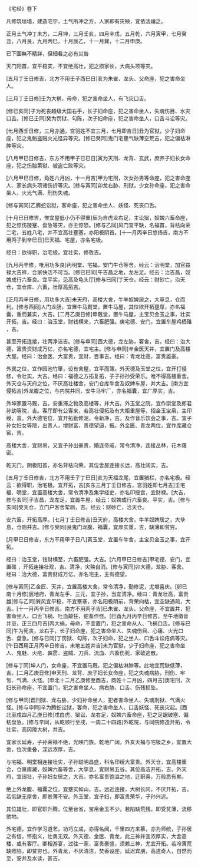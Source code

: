 《宅经》卷下

凡修筑垣墙，建造宅宇，土气所冲之方，人家即有灾殃，宜依法禳之。

正月土气冲丁未方，二月坤，三月壬亥，四月辛戌，五月乾，六月寅甲，七月癸丑，八月艮，九月丙巳，十月辰乙，十一月巽，十二月申庚。

已下圖無不精詳，但細看之必有災咎

天门阳首，宜平稳实，不宜绝高壮，犯之损家长，大病头项等灾。

[五月丁壬日修吉，北方不用壬子西巳日]亥为朱雀、龙头、父命座，犯之害命坐人。

[三月丁壬日修]壬为大祸，母命，犯之害命坐人，有飞灾口舌。

[修已亥同]子为死丧超级大国右手，长子妇命座，犯之害命坐人，失魂伤目、水灾口舌。[修已壬同]癸为罚狱、勾陈，次子妇命座，犯之害命坐人，口舌斗讼等灾。

[七月西壬日修，三月亦通，宫羽姓不宜三月，七月即吉日]丑为官狱，少子妇命座，犯之鬼魁盗贼火光怪异等灾。[修已癸同]鬼门宅壅气缺薄空荒吉，犯之偏枯淋肿等灾。

[八月甲巳日修吉，东方不用甲子已巳日]寅为天刑、龙背、玄武，庶养子妇长女命座，犯之伤胎第狱、被盗亡败等灾。

[六月甲巳日修，角姓六月凶，十一月吉]甲为宅刑，次女孙男等命座，犯之害命座人、家长病头项诸伤折等灾。[修与寅同]卯龙右胁、刑狱，少女孙命座，犯之害命坐人，火光气满、刑伤失魂。

[修与寅同]乙腾蛇讼狱，客命座，犯之害命坐人、妖怪、死丧口舌。

[十月巳日修吉，惟宜屋低小仍不得重]辰为自虎龙右足，主讼狱，奴婢六畜命座，犯之惊伤跛蹇、盘急等灾，亦主惊恐。[修与乙同]风门宜平缺，名福首，背枯向荣二宅，五姓八宅，并不宜高壮壅塞，亦阳极阴首。[十一月丙辛日悠扬吉，南方不用丙子到辛巳日]巳天福、宅屋，亦名宅极。

经曰：欲得职，治宅极，宜壮实，修改吉。

[九月丙辛修，唯用功多良]丙明堂、宅福，安门牛仓等舍。经云：治明堂，加官益禄大吉祥，合家快活不可当。[修已巳同]午吉昌之地，龙左足。经云：治吉昌，奴婢成行六畜良。宜平实，忌高及龟头厅[修与巳同]丁天仓。经云：财砂亡，治天仓，宜仓库、六畜，壮厚高拓吉。

[正月丙辛日修，用功多大吉]未天府，高楼大舍，牛羊奴婢居之，大草息，仓而利。[修与西同]人门龙肠，宜置牛马厩堂，置牛马屋，其位欲开拓壅厚，亦名福囊，重而兼实，大吉。[二月乙庚日修]申厩堂，置牛马屋，主宝贝金玉之事，壮实开拓，吉。经曰：治玉堂，财钱横来，六畜肥强。庚宅德、安门，宜置车屋鸡栖碓 ，吉。

甚至开拓连接，壮两净洁吉。[修与申同]酉大德，龙左胁，客舍，吉。经曰：治大德，富贵资财成万亿，亦名宅德，宜宅主。[修与申同]辛金医天井，宜置门及高楼大屋。经曰：治金医，大富贵，宜财，百事吉。经曰：青龙壮高，富贵雄豪。

外巽之位，宜作园池竹箪，设有舍屋，宜平而簿。外天德及玉堂之位，宜开打侵修，令壮实，大吉。经曰：福德之方拓复拓，子子孙孙受荣乐。唯不得高楼重舍。外天仓与天府之位，不厌高壮楼舍，安门仓库牛舍及奴婢车屋，并大吉。[南方宜侵拓吉]外龙腹之位，与内院并同，安牛马牢厂，亦名福囊，宜广厚实，吉。

外坤家置马厩，吉。安重滞之物及高楼等，并大吉。外玉堂之院，宜作崇堂及郎君孙幼等院，吉。客厅即有公客来，若高壮侵拓及有大柜重屋等，招金玉宝帛，主印绶，喜。外大德宅位，宜开拓勤修泥，令新净，吉。及作音乐饮会之事，吉。宜子孙女妇女等院，出贵人，增财富，贵德望逼，振。外金匮、青龙两位，宜作库藏仓窖，吉。

高楼大舍，宜财帛，又宜子孙出豪贵，婚连帝戚，常令清净，连接丛林，花木蔼密。

乾天门，阴极阳首，亦名背枯向荣。其位舍屋连接长远，高壮阔实，吉。

[五月丁壬日修吉，北方不用壬子丁巳日]亥为天福龙尾，宜置猪栏，亦名宅极。经云：欲得职，治宅极。宜开拓，吉[亥东三月丁壬日修吉，宫羽姓即七月吉]壬宅福、明堂，宜置高楼大舍，常令清净及集学经史，亦名印授宫，宜财禄。[大吉，修与亥同]子吉昌，龙左足，宜置牛屋。经云：奴婢成行六畜良。平实，吉。[修与亥同]癸天仓，立门户客舍荤厕，吉。经云：财砂亡，治天仓。

安六畜，开拓高厚。[七月丁壬日修吉]丑天府，高楼大舍，牛羊奴婢居之，大孳息，仓厕并吉。[修与癸同]艮鬼门龙腹、福囊，宜厚实重，吉，缺薄即贫穷。

[月甲巳日修吉，东方不用甲子日八]寅玉堂，宜置车牛舍，主宝贝金玉之事，宜开拓。

经曰：治玉堂，钱财横至，六畜肥强。大吉。[六月甲巳日修吉]甲宅德、安门，宜置碓 ，开拓连接壮观，吉。清净，灾殃自消。[修与寅同]卯大德，龙胁、客舍。经曰：治大德，富贵财成万亿。亦名宅主，主有德望。

[修与寅同]乙金匠、天井，宜置高楼大舍，常令清净，勤修泥，尤增喜庆。[卵巳南十月修]辰地府，青龙左手、三元，宜子孙，当宜清净。经曰：青龙壮高，富贵雄[修与乙同]巽风宜平稳，不宜壅塞，亦名阳极阴前，背荣向枯，宜空缺通疏，大吉。[十一月丙辛日修吉。南方不用丙子吉]巳朱雀、龙头、父命座，不宜置井，犯害命坐人、口舌飞祸、吐血颠狂、蛇畜作怪。[巳酉九月丙辛日修吉，至午地徵音并忌，正三四月吉]丙大祸，母命，不宜置门，犯之害命从人、飞祸口舌。[修与巳同]午为死丧，龙右手，长子妇命座，犯之害命坐人、失魂伤目、心痛、火光口舌、盘急。[修与巳同]丁罚狱、勾陈，次子妇命，犯之坐人、口舌斗讼疮病等灾。[午日西用正月丙辛日修吉，未地五姓并吉]未为官狱，少子妇命座，犯之害命坐人、鬼魅、火疮、霹雳、盗贼、刀兵、流血、六畜伤死、家破逃散。

[修与丁同]坤人门，女命座，不宜置马厩，犯之偏枯淋肿等。此地宜荒缺低薄，吉。[二月乙庚日修]申天刑、龙背、庶子妇长女命座，犯之失魂病胁，刑伤、牢訇、气满、火怪。[申北十二月乙庚修至酉吉，商姓十二月凶，四月吉]庚宅刑，次妇长孙命座，不宜置门，犯之害命坐人、病右胁、口舌、伤残损坠。

[修与甲同]酉刑狱、龙右胁，少妇孙命坐人，犯者害命坐人、失魂刑狱、气满火怪。[修与申同]辛为腾蛇讼狱，客命，犯之害命坐人、口舌妖怪、死丧灾起。[酉北至戌四月乙庚日修]戌白虎、狱讼、龙右足，奴婢六畜命座，犯之足踞破塞、偏枯盘急。[修与辛同，从乾顺行至戌，一周二十四路]外乾院，与同院修造开拓，令壮实，高冈陵大树，并吉。

宜家长延寿，子孙荣禄不绝，光映门族。乾地广阔，外亥天福与宅极之乡，宜置大舍，位次重叠，深远浓厚，吉。

与宅福、明堂相连接壮实，子孙聪明昌盛，科名印绶大富贵。外天仓，宜高楼重合，仓禀库藏，奴婢六畜等舍，大孳息，宜财帛五谷。其位高洁开拓，吉。外天府，宜阔壮，子孙妇女居之，大吉。亦名富贵饱溢之地，迁职喜，万般悉有矣。

绝上外龙腹、福囊之位，宜壅实如山，吉。远近连接，大树长冈，不厌开拓，吉。若低缺无屋舍，即贫薄不安。外玉堂，宜子妇，即富贵荣华，子孙兴远。

其位雄壮，即官职升腾，位至台省，宝帛金玉不少。若陷缺荒残，即受贫薄，流移他地。

外宅德，宜作学习道艺，功巧立成，亦得名闻，千里四方来慕，亦为师统，子孙居之有信，怀抱义，壮勇无双。外天德、金医、青龙，此三神并宜浓厚实，大舍高楼，或有客厅。卿相游宴，过往一家，富贵豪盛，须赖三神，尤宜开拓。若冷薄荒缺败陷，即贫穷也。外青龙，不厌清洁，焚香设座，延迟宾朋，高道奇人，自然而至，安井及水读，甚吉。

